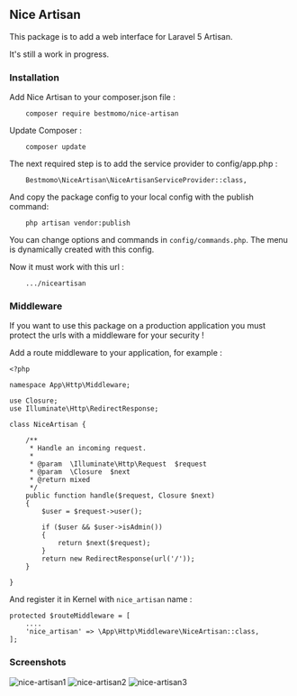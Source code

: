 ## Nice Artisan ##

This package is to add a web interface for Laravel 5 Artisan.

It's still a work in progress.

### Installation ###

Add Nice Artisan to your composer.json file :
```
    composer require bestmomo/nice-artisan
```

Update Composer :
```
    composer update
```

The next required step is to add the service provider to config/app.php :
```
    Bestmomo\NiceArtisan\NiceArtisanServiceProvider::class,
```

And copy the package config to your local config with the publish command:
```
    php artisan vendor:publish
```

You can change options and commands in `config/commands.php`. The menu is dynamically created with this config.

Now it must work with this url :
```
    .../niceartisan
```



### Middleware ###

If you want to use this package on a production application you must protect the urls with a middleware for your security !

Add a route middleware to your application, for example :
```
<?php 

namespace App\Http\Middleware;

use Closure;
use Illuminate\Http\RedirectResponse;

class NiceArtisan {

    /**
     * Handle an incoming request.
     *
     * @param  \Illuminate\Http\Request  $request
     * @param  \Closure  $next
     * @return mixed
     */
    public function handle($request, Closure $next)
    {
        $user = $request->user();

        if ($user && $user->isAdmin())
        {
            return $next($request);
        }
        return new RedirectResponse(url('/'));
    }

}
```

And register it in Kernel with `nice_artisan` name :

```
protected $routeMiddleware = [
    ....
    'nice_artisan' => \App\Http\Middleware\NiceArtisan::class,
];

``` 

### Screenshots ###

![nice-artisan1](https://cloud.githubusercontent.com/assets/2959682/11610549/a9a3055c-9ba6-11e5-936b-f1d3830baf62.jpg)
![nice-artisan2](https://cloud.githubusercontent.com/assets/2959682/11610548/a9a308e0-9ba6-11e5-9cee-94d7cc373024.jpg)
![nice-artisan3](https://cloud.githubusercontent.com/assets/2959682/11610547/a9a00942-9ba6-11e5-88b6-9c30f25f220f.jpg)

